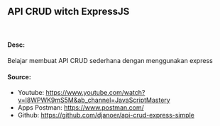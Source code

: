 ## API CRUD witch ExpressJS
<br>

#### Desc:
Belajar membuat API CRUD sederhana dengan menggunakan express
<br>

#### Source:
- Youtube: https://www.youtube.com/watch?v=l8WPWK9mS5M&ab_channel=JavaScriptMastery
- Apps Postman: https://www.postman.com/
- Github: https://github.com/djanoer/api-crud-express-simple
